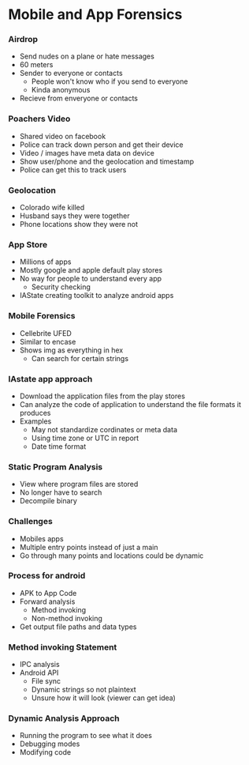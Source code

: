 
# Mobile and App Forensics

### Airdrop
- Send nudes on a plane or hate messages 
- 60 meters 
- Sender to everyone or contacts
    - People won't know who if you send to everyone
    - Kinda anonymous
- Recieve from enveryone or contacts

### Poachers Video
- Shared video on facebook
- Police can track down person and get their device
- Video / images have meta data on device
- Show user/phone and the geolocation and timestamp
- Police can get this to track users


### Geolocation
- Colorado wife killed
- Husband says they were together
- Phone locations show they were not 

### App Store 
- Millions of apps
- Mostly google and apple default play stores
- No way for people to understand every app 
    - Security checking
- IAState creating toolkit to analyze android apps

### Mobile Forensics
- Cellebrite UFED
- Similar to encase
- Shows img as everything in hex
    - Can search for certain strings

### IAstate app approach
- Download the application files from the play stores
- Can analyze the code of application to understand the file formats it produces
- Examples 
    - May not standardize cordinates or meta data
    - Using time zone or UTC in report
    - Date time format

### Static Program Analysis
- View where program files are stored
- No longer have to search
- Decompile binary

### Challenges
- Mobiles apps
- Multiple entry points instead of just a main
- Go through many points and locations could be dynamic

### Process for android
- APK to App Code
- Forward analysis
    - Method invoking
    - Non-method invoking
- Get output file paths and data types


### Method invoking Statement
- IPC analysis
- Android API
    - File sync
    - Dynamic strings so not plaintext
    - Unsure how it will look (viewer can get idea)

### Dynamic Analysis Approach
- Running the program to see what it does
- Debugging modes
- Modifying code 





